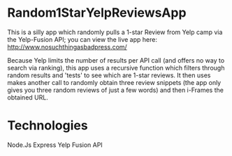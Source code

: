 # Random1StarYelpReviewsApp

This is a silly app which randomly pulls a 1-star Review from Yelp camp via the Yelp-Fusion API; you can view the live app here: http://www.nosuchthingasbadpress.com/

Because Yelp limits the number of results per API call (and offers no way to search via ranking), this app uses a recursive function which filters through random results and 'tests' to see which are 1-star reviews. It then uses makes another call to randomly obtain three review snippets (the app only gives you three random reviews of just a few words) and then i-Frames the obtained URL.

<h1> Technologies </h1>
Node.Js
Express
Yelp Fusion API

